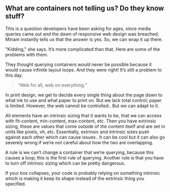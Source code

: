 ## What are containers not telling us? Do they know stuff?
This is a question developers have been asking for ages, since media queries came out and the dawn of responsive web design was breached; Miriam instantly tells us that the answer is yes. So, we can wrap it up there.

"Kidding," she says. It’s more complicated than that. Here are some of the problems with them.

They thought querying containers would never be possible because it would cause infinite layout loops. And they were right! It’s still a problem to this day. 

> “Web for all, web on everything.”

In print design, we get to decide every single thing about the page down to what ink to use and what paper to print on. But we lack total control; paper is limited. However, the web cannot be controlled.. But we can adapt to it.

All elements have an intrinsic sizing that it wants to be, that we can access with fit-content, min-content, max-content, etc. Then you have extrinsic sizing, these are values that come outside of the content itself and are set in units like pixels, vh, etc. Essentially, extrinsic and intrinsic sizes push against each other which can cause issues.. It can be cool but it can also go severely wrong if we’re not careful about how the two are overlapping.

A rule is we can’t change a container that we’re querying, because this causes a loop; this is the first rule of querying. 
Another rule is that you have to turn off intrinsic sizing which can be pretty dangerous.

If your box collapses, your code is probably relying on something intrinsic which is making it keep its shape instead of the extrinsic thing you specified.  

